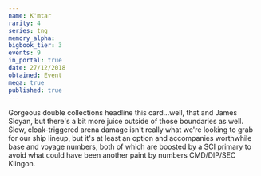 ```yaml
---
name: K'mtar
rarity: 4
series: tng
memory_alpha:
bigbook_tier: 3
events: 9
in_portal: true
date: 27/12/2018
obtained: Event
mega: true
published: true
---
```


Gorgeous double collections headline this card...well, that and James Sloyan, but there's a bit more juice outside of those boundaries as well. Slow, cloak-triggered arena damage isn't really what we're looking to grab for our ship lineup, but it's at least an option and accompanies worthwhile base and voyage numbers, both of which are boosted by a SCI primary to avoid what could have been another paint by numbers CMD/DIP/SEC Klingon.
